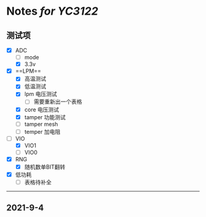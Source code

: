 # Notes ***for YC3122***

## 测试项

- [x] ADC
  - [ ] mode
  - [x] 3.3v
- [x] ==LPM==
  - [x] 高温测试
  - [x] 低温测试
  - [x] lpm 电压测试
    - [ ] 需要重新出一个表格
  - [x] core 电压测试
  - [x] tamper 功能测试
  - [ ] tamper mesh
  - [ ] temper 加电阻
- [ ] VIO
  - [x] VIO1
  - [ ] VIO0
- [x] RNG
  - [x] 随机数单BIT翻转
- [x] 低功耗
  - [ ] 表格待补全

----------------------------------------

## 2021-9-4
